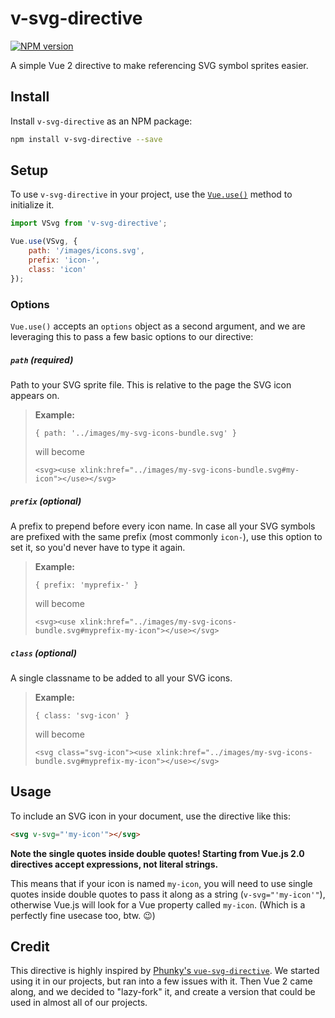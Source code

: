 # v-svg-directive

[![NPM version][npm-badge-image]][npm-badge-url]

A simple Vue 2 directive to make referencing SVG symbol sprites easier.

## Install

Install `v-svg-directive` as an NPM package:

```bash
npm install v-svg-directive --save
```

## Setup

To use `v-svg-directive` in your project, use the [`Vue.use()`](https://vuejs.org/v2/api/#Vue-use) method to initialize it.

```js
import VSvg from 'v-svg-directive';

Vue.use(VSvg, {
    path: '/images/icons.svg',
    prefix: 'icon-',
    class: 'icon'
});
```

### Options

`Vue.use()` accepts an `options` object as a second argument, and we are leveraging this to pass a few basic options to our directive:

##### `path` (required)

Path to your SVG sprite file. This is relative to the page the SVG icon appears on.

> **Example:**
>
> `{ path: '../images/my-svg-icons-bundle.svg' }`
>
> will become
>
> `<svg><use xlink:href="../images/my-svg-icons-bundle.svg#my-icon"></use></svg>`


##### `prefix` (optional)

A prefix to prepend before every icon name. In case all your SVG symbols are prefixed with the same prefix (most commonly `icon-`), use this option to set it, so you'd never have to type it again.

> **Example:**
>
> `{ prefix: 'myprefix-' }`
>
> will become
>
> `<svg><use xlink:href="../images/my-svg-icons-bundle.svg#myprefix-my-icon"></use></svg>`

##### `class` (optional)

A single classname to be added to all your SVG icons.

> **Example:**
>
> `{ class: 'svg-icon' }`
>
> will become
>
> `<svg class="svg-icon"><use xlink:href="../images/my-svg-icons-bundle.svg#myprefix-my-icon"></use></svg>`

## Usage

To include an SVG icon in your document, use the directive like this:

```html
<svg v-svg="'my-icon'"></svg>
```

**Note the single quotes inside double quotes! Starting from Vue.js 2.0 directives accept expressions, not literal strings.**

This means that if your icon is named `my-icon`, you will need to use single quotes inside double quotes to pass it along as a string (`v-svg="'my-icon'"`), otherwise Vue.js will look for a Vue property called `my-icon`. (Which is a perfectly fine usecase too, btw. 😉)

## Credit

This directive is highly inspired by [Phunky's `vue-svg-directive`](https://github.com/Phunky/vue-svg-directive). We started using it in our projects, but ran into a few issues with it. Then Vue 2 came along, and we decided to "lazy-fork" it, and create a version that could be used in almost all of our projects.

[npm-badge-image]: https://badge.fury.io/js/v-svg-directive.svg
[npm-badge-url]: https://npmjs.org/package/v-svg-directive
